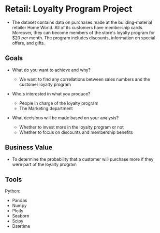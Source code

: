 # Retail: Loyalty Program Project

- The dataset contains data on purchases made at the building-material retailer Home World. All of its customers have membership cards. Moreover, they can become members of the store's loyalty program for $20 per month. The program includes discounts, information on special offers, and gifts.

## Goals

* What do you want to achieve and why?
  - We want to find any correllations between sales numbers and the customer loyalty program

* Who's interested in what you produce?
  - People in charge of the loyalty program
  - The Marketing department
* What decisions will be made based on your analysis?
  - Whether to invest more in the loyalty program or not
  - Whether to focus on discounts and membership benefits

## Business Value

- To determine the probability that a customer will purchase more if they were part of the loyalty program

## Tools

Python:
- Pandas
- Numpy
- Plotly
- Seaborn
- Scipy
- Datetime
